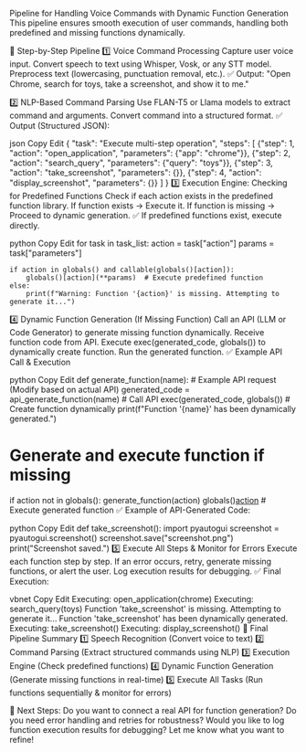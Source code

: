 Pipeline for Handling Voice Commands with Dynamic Function Generation
This pipeline ensures smooth execution of user commands, handling both predefined and missing functions dynamically.

📌 Step-by-Step Pipeline
1️⃣ Voice Command Processing
Capture user voice input.
Convert speech to text using Whisper, Vosk, or any STT model.
Preprocess text (lowercasing, punctuation removal, etc.).
✅ Output: "Open Chrome, search for toys, take a screenshot, and show it to me."

2️⃣ NLP-Based Command Parsing
Use FLAN-T5 or Llama models to extract command and arguments.
Convert command into a structured format.
✅ Output (Structured JSON):

json
Copy
Edit
{
    "task": "Execute multi-step operation",
    "steps": [
        {"step": 1, "action": "open_application", "parameters": {"app": "chrome"}},
        {"step": 2, "action": "search_query", "parameters": {"query": "toys"}},
        {"step": 3, "action": "take_screenshot", "parameters": {}},
        {"step": 4, "action": "display_screenshot", "parameters": {}}
    ]
}
3️⃣ Execution Engine: Checking for Predefined Functions
Check if each action exists in the predefined function library.
If function exists → Execute it.
If function is missing → Proceed to dynamic generation.
✅ If predefined functions exist, execute directly.

python
Copy
Edit
for task in task_list:
    action = task["action"]
    params = task["parameters"]

    if action in globals() and callable(globals()[action]):
        globals()[action](**params)  # Execute predefined function
    else:
        print(f"Warning: Function '{action}' is missing. Attempting to generate it...")
4️⃣ Dynamic Function Generation (If Missing Function)
Call an API (LLM or Code Generator) to generate missing function dynamically.
Receive function code from API.
Execute exec(generated_code, globals()) to dynamically create function.
Run the generated function.
✅ Example API Call & Execution

python
Copy
Edit
def generate_function(name):
    # Example API request (Modify based on actual API)
    generated_code = api_generate_function(name)  # Call API
    exec(generated_code, globals())  # Create function dynamically
    print(f"Function '{name}' has been dynamically generated.")

# Generate and execute function if missing
if action not in globals():
    generate_function(action)
    globals()[action](**params)  # Execute generated function
✅ Example of API-Generated Code:

python
Copy
Edit
def take_screenshot():
    import pyautogui
    screenshot = pyautogui.screenshot()
    screenshot.save("screenshot.png")
    print("Screenshot saved.")
5️⃣ Execute All Steps & Monitor for Errors
Execute each function step by step.
If an error occurs, retry, generate missing functions, or alert the user.
Log execution results for debugging.
✅ Final Execution:

vbnet
Copy
Edit
Executing: open_application(chrome)
Executing: search_query(toys)
Function 'take_screenshot' is missing. Attempting to generate it...
Function 'take_screenshot' has been dynamically generated.
Executing: take_screenshot()
Executing: display_screenshot()
🚀 Final Pipeline Summary
1️⃣ Speech Recognition (Convert voice to text)
2️⃣ Command Parsing (Extract structured commands using NLP)
3️⃣ Execution Engine (Check predefined functions)
4️⃣ Dynamic Function Generation (Generate missing functions in real-time)
5️⃣ Execute All Tasks (Run functions sequentially & monitor for errors)

🔹 Next Steps:
Do you want to connect a real API for function generation?
Do you need error handling and retries for robustness?
Would you like to log function execution results for debugging?
Let me know what you want to refine!